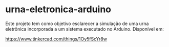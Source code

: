 # urna-eletronica-arduino
Este projeto tem como objetivo esclarecer a simulação de uma urna eletrônica incorporada a um sistema executado no Arduino.
Disponível em:

https://www.tinkercad.com/things/1Oy5fScYr8w
